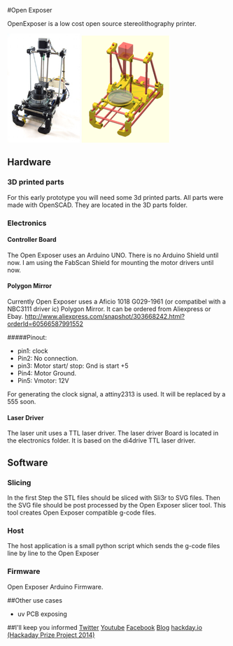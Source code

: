 #Open Exposer

OpenExposer is a low cost open source stereolithography printer.

<img style="height: 250px" height="250" src="images/image_small.JPG"></img>
<img style="width: 200px" width="200" src="images/3d_view.png"></img>

## Hardware

### 3D printed parts
For this early prototype you will need some 3d printed parts. All parts were made with OpenSCAD. They are located in the 3D parts folder.

### Electronics

#### Controller Board
The Open Exposer uses an Arduino UNO. There is no Arduino Shield until now. I am using the FabScan Shield for mounting the motor drivers until now. 

#### Polygon Mirror
Currently Open Exposer uses a Aficio 1018 G029-1961 (or compatibel with a NBC3111 driver ic) Polygon Mirror. It can be ordered from Aliexpress or Ebay. 
http://www.aliexpress.com/snapshot/303668242.html?orderId=60566587991552

#####Pinout: 

*	pin1: clock
*	Pin2: No connection.
*	pin3: Motor start/ stop: Gnd is start +5
*	Pin4: Motor Ground.
*	Pin5: Vmotor: 12V

For generating the clock signal, a attiny2313 is used. It will be replaced by a 555 soon.


#### Laser Driver
The laser unit uses a TTL laser driver. The laser driver Board is located in the electronics folder. It is based on the di4drive TTL laser driver.


## Software

### Slicing
In the first Step the STL files should be sliced with Sli3r to SVG files. Then the SVG file should be post processed by the Open Exposer slicer tool. This tool creates Open Exposer compatible g-code files.

### Host
The host application is a small python script which sends the g-code files line by line to the Open Exposer

### Firmware
Open Exposer Arduino Firmware. 


##Other use cases

* uv PCB exposing

##I'll keep you informed
<a href="http://twitter.com/l_k3">Twitter</a>
<a href="https://www.youtube.com/user/clustermaster23">Youtube</a>
<a href="https://www.facebook.com/pages/Mario-Lukas/714788148580621">Facebook</a>
<a href="http://www.mariolukas.de/?s=openexposer">Blog</a>
<a href="https://hackaday.io/project/1129-openexposer">hackday.io (Hackaday Prize Project 2014)</a>



